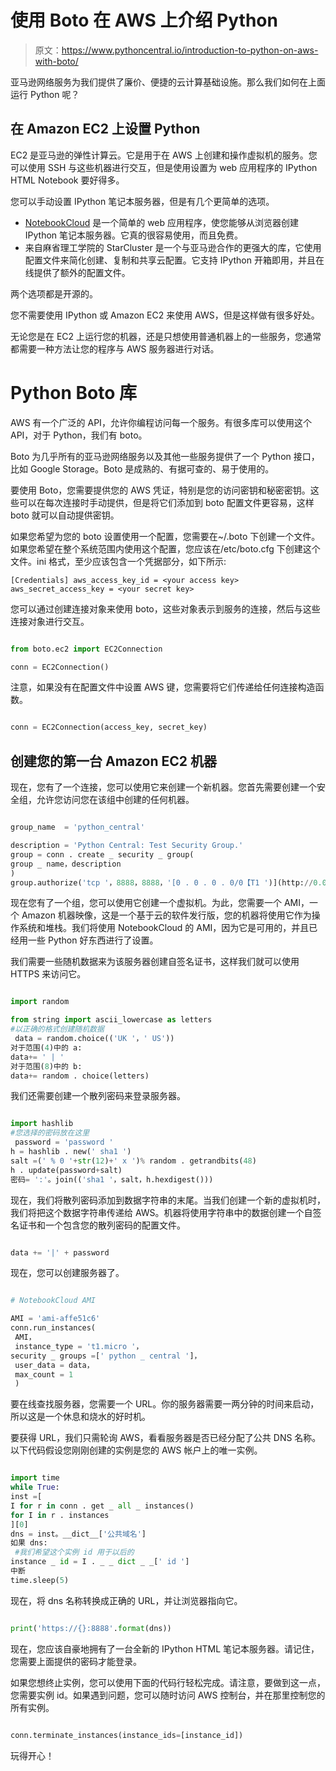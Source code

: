 # 使用 Boto 在 AWS 上介绍 Python

> 原文：<https://www.pythoncentral.io/introduction-to-python-on-aws-with-boto/>

亚马逊网络服务为我们提供了廉价、便捷的云计算基础设施。那么我们如何在上面运行 Python 呢？

## 在 Amazon EC2 上设置 Python

EC2 是亚马逊的弹性计算云。它是用于在 AWS 上创建和操作虚拟机的服务。您可以使用 SSH 与这些机器进行交互，但是使用设置为 web 应用程序的 IPython HTML Notebook 要好得多。

您可以手动设置 IPython 笔记本服务器，但是有几个更简单的选项。

*   [NotebookCloud](https://notebookcloud.appspot.com/docs "Notebook Cloud") 是一个简单的 web 应用程序，使您能够从浏览器创建 IPython 笔记本服务器。它真的很容易使用，而且免费。
*   来自麻省理工学院的 StarCluster 是一个与亚马逊合作的更强大的库，它使用配置文件来简化创建、复制和共享云配置。它支持 IPython 开箱即用，并且在线提供了额外的配置文件。

两个选项都是开源的。

您不需要使用 IPython 或 Amazon EC2 来使用 AWS，但是这样做有很多好处。

无论您是在 EC2 上运行您的机器，还是只想使用普通机器上的一些服务，您通常都需要一种方法让您的程序与 AWS 服务器进行对话。

# Python Boto 库

AWS 有一个广泛的 API，允许你编程访问每一个服务。有很多库可以使用这个 API，对于 Python，我们有 boto。

Boto 为几乎所有的亚马逊网络服务以及其他一些服务提供了一个 Python 接口，比如 Google Storage。Boto 是成熟的、有据可查的、易于使用的。

要使用 Boto，您需要提供您的 AWS 凭证，特别是您的访问密钥和秘密密钥。这些可以在每次连接时手动提供，但是将它们添加到 boto 配置文件更容易，这样 boto 就可以自动提供密钥。

如果您希望为您的 boto 设置使用一个配置，您需要在~/.boto 下创建一个文件。如果您希望在整个系统范围内使用这个配置，您应该在/etc/boto.cfg 下创建这个文件。ini 格式，至少应该包含一个凭据部分，如下所示:

 `[Credentials]
aws_access_key_id = <your access key>
aws_secret_access_key = <your secret key>` 

您可以通过创建连接对象来使用 boto，这些对象表示到服务的连接，然后与这些连接对象进行交互。

```py

from boto.ec2 import EC2Connection

conn = EC2Connection()

```

注意，如果没有在配置文件中设置 AWS 键，您需要将它们传递给任何连接构造函数。

```py

conn = EC2Connection(access_key, secret_key)

```

## 创建您的第一台 Amazon EC2 机器

现在，您有了一个连接，您可以使用它来创建一个新机器。您首先需要创建一个安全组，允许您访问您在该组中创建的任何机器。

```py

group_name  = 'python_central'

description = 'Python Central: Test Security Group.'
group = conn . create _ security _ group(
group _ name，description 
)
group.authorize('tcp '，8888，8888，'[0 . 0 . 0 . 0/0【T1 ')](http://0.0.0.0/0) 
```

现在您有了一个组，您可以使用它创建一个虚拟机。为此，您需要一个 AMI，一个 Amazon 机器映像，这是一个基于云的软件发行版，您的机器将使用它作为操作系统和堆栈。我们将使用 NotebookCloud 的 AMI，因为它是可用的，并且已经用一些 Python 好东西进行了设置。

我们需要一些随机数据来为该服务器创建自签名证书，这样我们就可以使用 HTTPS 来访问它。

```py

import random

from string import ascii_lowercase as letters
#以正确的格式创建随机数据
 data = random.choice(('UK '，' US')) 
对于范围(4)中的 a:
data+= ' | '
对于范围(8)中的 b:
data+= random . choice(letters)
```

我们还需要创建一个散列密码来登录服务器。

```py

import hashlib
#您选择的密码放在这里
 password = 'password '
h = hashlib . new(' sha1 ')
salt =(' % 0 '+str(12)+' x ')% random . getrandbits(48)
h . update(password+salt)
密码= ':'。join(('sha1 '，salt，h.hexdigest()))
```

现在，我们将散列密码添加到数据字符串的末尾。当我们创建一个新的虚拟机时，我们将把这个数据字符串传递给 AWS。机器将使用字符串中的数据创建一个自签名证书和一个包含您的散列密码的配置文件。

```py

data += '|' + password

```

现在，您可以创建服务器了。

```py

# NotebookCloud AMI

AMI = 'ami-affe51c6'
conn.run_instances( 
 AMI，
 instance_type = 't1.micro '，
security _ groups =[' python _ central ']，
 user_data = data，
 max_count = 1 
 ) 

```

要在线查找服务器，您需要一个 URL。你的服务器需要一两分钟的时间来启动，所以这是一个休息和烧水的好时机。

要获得 URL，我们只需轮询 AWS，看看服务器是否已经分配了公共 DNS 名称。以下代码假设您刚刚创建的实例是您的 AWS 帐户上的唯一实例。

```py

import time
while True:
inst =[
I for r in conn . get _ all _ instances()
for I in r . instances
][0]
dns = inst。__dict__['公共域名']
如果 dns: 
 #我们希望这个实例 id 用于以后的
instance _ id = I . _ _ dict _ _[' id ']
中断
time.sleep(5) 

```

现在，将 dns 名称转换成正确的 URL，并让浏览器指向它。

```py

print('https://{}:8888'.format(dns))

```

现在，您应该自豪地拥有了一台全新的 IPython HTML 笔记本服务器。请记住，您需要上面提供的密码才能登录。

如果您想终止实例，您可以使用下面的代码行轻松完成。请注意，要做到这一点，您需要实例 id。如果遇到问题，您可以随时访问 AWS 控制台，并在那里控制您的所有实例。

```py

conn.terminate_instances(instance_ids=[instance_id])

```

玩得开心！